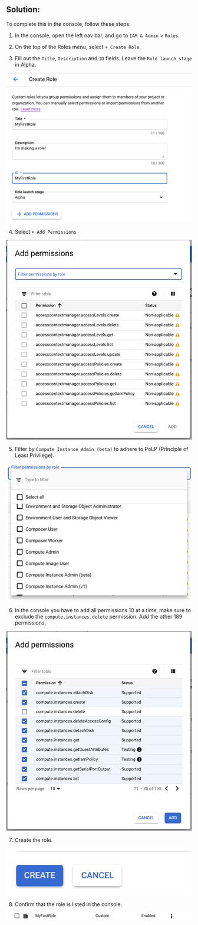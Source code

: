 Solution:
-----
To complete this in the console, follow these steps:

1. In the console, open the left nav bar, and go to `IAM & Admin` > `Roles`.
1. On the top of the Roles menu, select `+ Create Role`.

1. Fill out the `Title`, `Description` and `ID` fields. Leave the `Role launch stage` in Alpha.

![alt text](./screenshots/screen1.png "Create Role Pane")

4. Select `+ Add Permissions`

![alt text](./screenshots/screen2.png "All Permissions")

5. Filter by `Compute Instance Admin (beta)` to adhere to PoLP (Principle of Least Privilege).

![alt text](./screenshots/screen3.png "Filter by roles")

6. In the console you have to add all permissions 10 at a time, make sure to exclude the `compute.instances.delete` permission. Add the other 189 permissions.

![alt text](./screenshots/screen4.png "Leave out specified permission")

7. Create the role.

![alt text](./screenshots/screen5.png "Create button")

8. Confirm that the role is listed in the console.

![alt text](./screenshots/screen6.png "Success")
